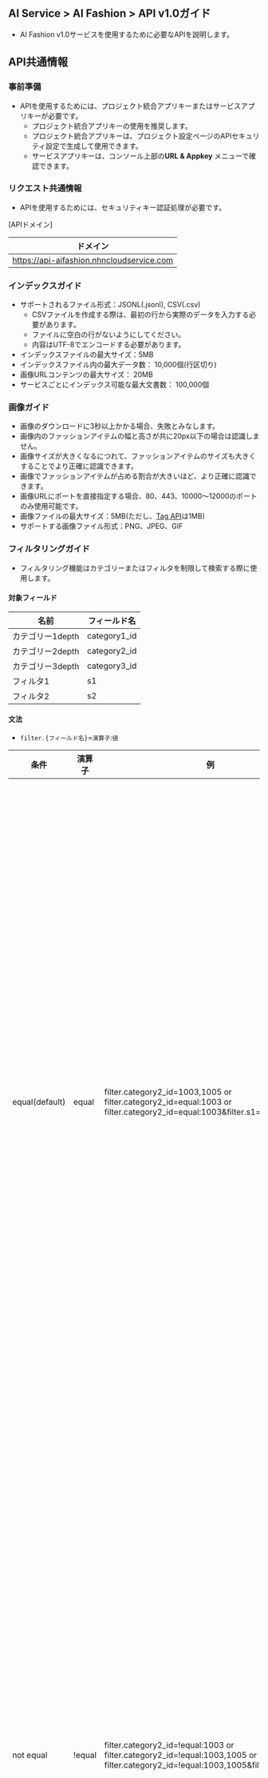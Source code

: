 ## AI Service > AI Fashion > API v1.0ガイド

- AI Fashion v1.0サービスを使用するために必要なAPIを説明します。

## API共通情報
### 事前準備
- APIを使用するためには、プロジェクト統合アプリキーまたはサービスアプリキーが必要です。
    - プロジェクト統合アプリキーの使用を推奨します。
    - プロジェクト統合アプリキーは、プロジェクト設定ページのAPIセキュリティ設定で生成して使用できます。
    - サービスアプリキーは、コンソール上部の**URL & Appkey** メニューで確認できます。

### リクエスト共通情報
- APIを使用するためには、セキュリティキー認証処理が必要です。

[APIドメイン]

| ドメイン                                   |
|-------------------------------------------|
| https://api-aifashion.nhncloudservice.com |

### インデックスガイド

* サポートされるファイル形式：JSONL(.jsonl), CSV(.csv)
  * CSVファイルを作成する際は、最初の行から実際のデータを入力する必要があります。
  * ファイルに空白の行がないようにしてください。
  * 内容はUTF-8でエンコードする必要があります。
* インデックスファイルの最大サイズ：5MB
* インデックスファイル内の最大データ数： 10,000個(行区切り)
* 画像URLコンテンツの最大サイズ： 20MB
* サービスごとにインデックス可能な最大文書数： 100,000個


<span id="input-image-guide"></span>
### 画像ガイド

* 画像のダウンロードに3秒以上かかる場合、失敗とみなします。
* 画像内のファッションアイテムの幅と高さが共に20px以下の場合は認識しません。
* 画像サイズが大きくなるにつれて、ファッションアイテムのサイズも大きくすることでより正確に認識できます。
* 画像でファッションアイテムが占める割合が大きいほど、より正確に認識できます。
* 画像URLにポートを直接指定する場合、80、443、10000～12000のポートのみ使用可能です。
* 画像ファイルの最大サイズ：5MB(ただし、[Tag API](#tag-api)は1MB)
* サポートする画像ファイル形式：PNG、JPEG、GIF

<span id="filtering-guide"></span>
### フィルタリングガイド

* フィルタリング機能はカテゴリーまたはフィルタを制限して検索する際に使用します。

#### 対象フィールド
| 名前      | フィールド名      |
|-------------|--------------|
| カテゴリー1depth | category1_id |
| カテゴリー2depth | category2_id |
| カテゴリー3depth | category3_id |
| フィルタ1        | s1           |
| フィルタ2        | s2           |

#### 文法
* `filter.{フィールド名}`=`演算子`:`値`

| 条件         | 演算子 | 例                                                                                                                                      | 説明                                                            |
|----------------|--------|---------------------------------------------------------------------------------------------------------------------------------------------|-------------------------------------------------------------------|
| equal(default) | equal  | filter.category2_id=1003,1005 or<br/>filter.category2_id=equal:1003 or<br/>filter.category2_id=equal:1003&filter.s1=equal:1                 | 対象フィールドの値がパラメータの値と同じ文書のみ結果としてレスポンスします。<br/>コンマ(,)で区切ってOR検索が可能です。 |
| not equal      | !equal | filter.category2_id=!equal:1003 or <br/>filter.category2_id=!equal:1003,1005 or<br/>filter.category2_id=!equal:1003,1005&filter.s1=!equal:1 | 対象フィールドの値がパラメータの値と異なる文書のみ結果としてレスポンスします。<br/>コンマ(,)で区切ってOR検索が可能です。 |

<span id="common-response"></span>
### レスポンス共通情報

- 全てのAPIリクエストに'200 OK'でレスポンスします。詳細なレスポンス結果はレスポンス本文ヘッダを参照してください。

[レスポンス本文ヘッダ]

| 名前               | タイプ  | 説明                          |
|----------------------|---------|---------------------------------|
| header.isSuccessful  | boolean | true:正常<br>false:エラー       |
| header.resultCode    | int     | 0:正常<br>0より大きい：部分成功<br>負の値：エラー |
| header.resultMessage | string  | "SUCCESS":正常<br>その他：エラーメッセージを返す |

[成功レスポンス本文の例]

```json
{
	"header": {
		"isSuccessful": true,
		"resultCode": 0,
		"resultMessage": "SUCCESS"
	}
}
```

[失敗レスポンス本文の例]

```json
{
	"header": {
		"isSuccessful": false,
		"resultCode": -40000,
		"resultMessage": "InvalidParam"
	}
}
```

## サービス管理

### サービスの作成

* サービスを作成できるAPI
* 最大5個まで作成可能
* 許容文字
    * 英語小文字、数字、 (-),(_)
    * 最初の文字は英小文字のみ
    * 2～32文字

#### リクエスト

[URI]

| メソッド | URI                                                       |
|------|-----------------------------------------------------------|
| POST | /nhn-ai-fashion/v1.0/appkeys/{appKey}/service/{serviceID} |

[Path Variable]

| 名前    | 説明                  |
|-----------|-------------------------|
| appKey    | 統合アプリキーまたはサービスアプリキー |
| serviceID | サービス名                |

<details><summary>リクエスト例</summary>

```
curl -X POST "${domain}/nhn-ai-fashion/v1.0/appkeys/{appKey}/service/{serviceID}"
```

</details>

#### レスポンス

* [レスポンス本文ヘッダ説明省略]
    * [レスポンス共通情報](#common-response)で確認可能

<details><summary>レスポンス本文の例</summary>

``` json
{
    "header": {
        "isSuccessful": true,
        "resultCode": 0,
        "resultMessage": "SUCCESS"
    }
}
```

</details>

#### エラーコード

| resultCode | resultMessage                 | 説明         |
|------------|-------------------------------|----------------|
| -40000     | InvalidParam                  | パラメータにエラーがある |
| -41000     | UnauthorizedAppKey            | 承認されていないアプリキー |
| -42010     | DuplicateServiceName          | 重複したサービス名   |
| -42030     | ServiceQuotaExceededException | 許可されたサービス数超過 |
| -50000     | InternalServerError           | サーバーエラー      |

### サービス削除

* サービスを削除できるAPI
* サービスに処理中のインデックスリクエストがある場合も、サービスを削除できます。

#### リクエスト

[URI]

| メソッド | URI                                                       |
|--------|-----------------------------------------------------------|
| DELETE | /nhn-ai-fashion/v1.0/appkeys/{appKey}/service/{serviceID} |

[Path Variable]

| 名前    | 説明                  |
|-----------|-------------------------|
| appKey    | 統合アプリキーまたはサービスアプリキー |
| serviceID | サービス名                |

<details><summary>リクエスト例</summary>

```
curl -X DELETE "${domain}/nhn-ai-fashion/v1.0/appkeys/{appKey}/service/{serviceID}"
```

</details>

#### レスポンス

* [レスポンス本文ヘッダ説明省略]
    * [レスポンス共通情報](#common-response)で確認可能

<details><summary>レスポンス本文の例</summary>

``` json
{
    "header": {
        "isSuccessful": true,
        "resultCode": 0,
        "resultMessage": "SUCCESS"
    }
}
```

</details>

#### エラーコード

| resultCode | resultMessage       | 説明         |
|------------|---------------------|----------------|
| -40000     | InvalidParam        | パラメータにエラーがある |
| -41000     | UnauthorizedAppKey  | 承認されていないアプリキー |
| -42000     | NotExistService     | 存在しないサービス |
| -50000     | InternalServerError | サーバーエラー      |

### サービスリスト照会

* 登録されたサービス名リストを取得するAPI

#### リクエスト

[URI]

| メソッド | URI                                            |
|-----|------------------------------------------------|
| GET | /nhn-ai-fashion/v1.0/appkeys/{appKey}/services |

[Path Variable]

| 名前 | 説明                  |
|--------|-------------------------|
| appKey | 統合アプリキーまたはサービスアプリキー |

<details><summary>リクエスト例</summary>

```
curl -X GET "${domain}/nhn-ai-fashion/v1.0/appkeys/{appKey}/services"
```

</details>

#### レスポンス

* [レスポンス本文ヘッダ説明省略]
    * [レスポンス共通情報](#common-response)で確認可能

[レスポンス本文データ]

| 名前                 | タイプ | 必須 | 例     | 説明     |
|------------------------|--------|----|------------|------------|
| data.totalCount        | Number | O  | 5          | 総検索結果数 |
| data.items[].serviceID | String | O  | my-service | サービス名   |

<details><summary>レスポンス本文の例</summary>

``` json
{
    "header": {
        "isSuccessful": true,
        "resultCode": 0,
        "resultMessage": "SUCCESS"
    },
    "data": {
        "totalCount": 2,
        "items": [{
                "serviceID": "my-service"
            },
            {
                "serviceID": "second_service"
            }
        ]
    }
}
```

</details>

#### エラーコード

| resultCode | resultMessage       | 説明         |
|------------|---------------------|----------------|
| -40000     | InvalidParam        | パラメータにエラーがある |
| -41000     | UnauthorizedAppKey  | 承認されていないアプリキー |
| -50000     | InternalServerError | サーバーエラー      |

## 類似画像商品の推薦

### 商品IDで類似商品を検索

* 商品IDに基づいて類似のファッションアイテムを含む商品を検索するAPI

#### リクエスト

[URI]

| メソッド | URI                                                                           |
|-----|-------------------------------------------------------------------------------|
| GET | /nhn-ai-fashion/v1.0/appkeys/{appKey}/service/{serviceID}/product/{productID} |

[Path Variable]

| 名前    | 説明                  |
|-----------|-------------------------|
| appKey    | 統合アプリキーまたはサービスアプリキー |
| serviceID | サービス名                |
| productID | 商品ID                  |

[URL Parameter]

| 名前              | タイプ  | 必須 | 例   | 説明                                                                                                    |
|---------------------|---------|----|----------|-----------------------------------------------------------------------------------------------------------|
| limit               | int     | O  | 100      | 最大サイズ<br>1以上200以下に設定可能                                                                           |
| filter.category1_id | string  | X  | equal:3  | category1_id値でフィルタリング                                                                                  |
| filter.category2_id | string  | X  | !equal:3 | category2_id値でフィルタリング                                                                                  |
| filter.category3_id | string  | X  | !equal:3 | category3_id値でフィルタリング                                                                                  |
| filter.s1           | string  | X  | equal:3  | s1値でフィルタリング                                                                                            |
| filter.s2           | string  | X  | !equal:3 | s2値でフィルタリング                                                                                            |
| threshold           | float32 | X  | 0.8      | マッチングの有無を判断する類似度基準値<br/> data.items[].similarity >= thresholdである項目のみマッチングしていると判断します。<br/>0より上、1.0以下に設定可能 |

* filter.category1～3_id, filter.s1～2は[フィルタリングガイド](#filtering-guide)で確認可能

<details><summary>リクエスト例</summary>

```
curl -X GET "${domain}/nhn-ai-fashion/v1.0/appkeys/{appKey}/service/{serviceID}/product/{productID}?limit=100&filter.s1=equal:1"
```

</details>

#### レスポンス

* [レスポンス本文ヘッダ説明省略]
    * [レスポンス共通情報](#common-response)で確認可能

[レスポンス本文データ]

| 名前                  | タイプ | 必須 | 例                       | 説明     |
|-------------------------|--------|----|------------------------------|------------|
| data.totalCount         | Number | O  | 100                          | 総検索結果数 |
| data.query              | String | O  | productID=10234455&limit=100 | 検索クエリ   |
| data.items[].similarity | Number | O  | 0.91234                      | 検索類似度スコア |
| data.items[].productID  | String | O  | 8980335                      | 商品ID     |

<details><summary>レスポンス本文の例</summary>

``` json
{
    "header": {
        "isSuccessful": true,
        "resultCode": 0,
        "resultMessage": "SUCCESS"
    },
    "data": {
        "totalCount": 100,
        "query": "productID=10234455&limit=100",
        "items": [{
                "similarity": 0.91234,
                "productID": "8980335"
            },
            {
                "similarity": 0.81234,
                "productID": "7980335"
            }
        ]
    }
}
```

</details>

#### エラーコード

| resultCode | resultMessage       | 説明         |
|------------|---------------------|----------------|
| -40000     | InvalidParam        | パラメータにエラーがある |
| -40050     | NotFoundProductId   | 商品IDが見つからない  |
| -41000     | UnauthorizedAppKey  | 承認されていないアプリキー |
| -42000     | NotExistService     | 存在しないサービス |
| -50000     | InternalServerError | サーバーエラー      |

## カメラ検索

### ファッションアイテム検出

* 入力された画像からファッションアイテムを検出するAPI

#### リクエスト

[URI]

| メソッド | URI                                                              |
|-----|------------------------------------------------------------------|
| GET | /nhn-ai-fashion/v1.0/appkeys/{appKey}/service/{serviceID}/detect |

[Path Variable]

| 名前    | 説明                  |
|-----------|-------------------------|
| appKey    | 統合アプリキーまたはサービスアプリキー |
| serviceID | サービス名                |

[URL Parameter]

| 名前 | タイプ | 必須 | 例                                    | 説明                 |
|------|--------|----|-------------------------------------------|------------------------|
| path | String | O  | `https://imagecdn.co.kr/sample_image.jpg` | URLエンコードされた画像のURL |

<details><summary>リクエスト例</summary>

```
curl -X GET "${domain}/nhn-ai-fashion/v1.0/appkeys/{appKey}/service/{serviceID}/detect?path=https%3A%2F%2Fimagecdn.co.kr%2Fsample_image.jpg"
```

</details>

#### レスポンス

* [レスポンス本文ヘッダ説明省略]
    * [レスポンス共通情報](#common-response)で確認可能

[レスポンス本文データ]

| 名前              | タイプ        | 必須 | 例                                           | 説明                                                  |
|---------------------|---------------|----|--------------------------------------------------|---------------------------------------------------------|
| data.totalCount     | Number        | O  | 100                                              | 総検索結果数                                          |
| data.query          | String        | O  | `path=https://imagecdn.co.kr/sample_image.jpg`   | 検索クエリ                                                |
| data.items[].link   | String        | O  | eyJwYXRoIjoHR0cHM6Ly9zMy11cy13ZXN0LTIuW...VlfX0= | [検出されたファッションアイテムで類似商品検索](#search-by-detect-link)で使用する値 |
| data.items[].center | float64 array | O  | [0.825047801147227, 0.330948979591837]           | 検出されたアイテムの中央x, y座標%                                   |
| data.items[].b0     | float64 array | O  | [0.676864247418738, 0.219377551020408]           | 検出されたアイテムのx0, y0座標%                                    |
| data.items[].b1     | float64 array | O  | [0.973231355525813, 0.4426204081632654]          | 検出されたアイテムのx1, y1座標%                                    |
| data.items[].score  | float32       | O  | 0.9732                                           | 検出されたアイテムの信頼度                                        |

<details><summary>レスポンス本文の例</summary>

``` json
{
    "header": {
        "isSuccessful": true,
        "resultCode": 0,
        "resultMessage": "SUCCESS"
    },
    "data": {
        "totalCount": 2,
        "query": "path=https%3A%2F%2Fimagecdn.co.kr%2Fsample_image.jpg",
        "items": [{
                "link": "eyJwYXRoIjoHR0cHM6Ly9zMy11cy13ZXN0LTIuW1hem9uYXdzLmNvbS9mZy1pbWFnZS1zZWFyY2gvMjAxOTEyMDIvNDIyMDZmWYtYWI0Ni00Zjk2LThkYWItZGRkZjllMTI3VjLm9jdGV0LXN0cmVbsInR5cGUiOiJBTEwiLCJpbnB1dHMiOlt7ImJveCI6eyJsZWZ0IjozNQsInRvcCI6MTcyLCJ3aWR0aCI6MTU1LCJoZWlnaHQiOjE3NX0sInNjb3JlIjowg4NjAyODcwNzAyNzQzNTMsInR5cGUiOiJKQUNLRVfV0sImNvbmZpZ3MiOnsiY2FtZXJjp0cnVlfX0=",
                "center": [0.825047801172275, 0.330998979591837],
                "b0": [0.676864244718738, 0.219387751020408],
                "b1": [0.973231357555813, 0.4426020401632654],
                "score": 0.97323
            },
            {

                "link": "eyJwYXRoIjoiaHR0cHM6Ly9zMy11cy13ZXN0LTIuW1hem9uYXdzLmNvbS9mZy1pbWFnZSZWFyY2gvMjAxOTEyMDIvNDIyMDZmWYtYWI0Ni00Zjk2LThkYWItZGRkZjllMTI3OWVm9jdGV0LXN0cmSIsInR5cGUiOiJBTEwiLpbnB1dHMiOlt7ImJveCI6eyJsZWZ0IjozNQsInRvcCI6MyLCJ3aWR0aCI6MTU1LCJoZWlnaHQiOjE3NX0sInNjb3JlIjowLjg4NjAyODcwNzAyNzQzNTMsInR5cGUiOiJKQUNLRVQifV0sImNvbmZpZiOnsiY2FtZXJhIjp0cnVlfX0=",
                "center": [0.3929254301032506, 0.572066265306123],
                "b0": [0.3288718929253023, 0.506377551204082],
                "b1": [0.456978967952199, 0.637751020408163],
                "score": 0.97123

            }
        ]
    }
}
```

</details>

#### エラーコード

| resultCode | resultMessage               | 説明                                                |
|------------|-----------------------------|-------------------------------------------------------|
| -40000     | InvalidParam                | パラメータにエラーがある                                        |
| -41000     | UnauthorizedAppKey          | 承認されていないアプリキー                                    |
| -42000     | NotExistService             | 存在しないサービス                                       |
| -45020     | ImageTooLargeException      | 画像ファイルのサイズが大きすぎる<br>[画像ガイド](#input-image-guide)参考 |
| -45040     | InvalidImageFormatException | サポートしない画像ファイル形式<br>[画像ガイド](#input-image-guide)参考 |
| -45050     | InvalidImageURLException    | アクセスできないURL                                          |
| -45060     | ImageTimeoutError           | 画像ダウンロードタイムアウト                                    |
| -50000     | InternalServerError         | サーバーエラー                                             |

### 検出されたファッションアイテムで類似商品検索

* detect APIからレスポンスで受け取ったlinkを基に類似のファッションアイテムを含む商品を検索するAPI

#### リクエスト

[URI]

| メソッド | URI                                                             |
|-----|-----------------------------------------------------------------|
| GET | /nhn-ai-fashion/v1.0/appkeys/{appKey}/service/{serviceID}/image |

[Path Variable]

| 名前    | 説明                  |
|-----------|-------------------------|
| appKey    | 統合アプリキーまたはサービスアプリキー |
| serviceID | サービス名                |

[URL Parameter]

| 名前              | タイプ  | 必須 | 例                                             | 説明                                                                                                    |
|---------------------|---------|----|----------------------------------------------------|-----------------------------------------------------------------------------------------------------------|
| limit               | int     | O  | 100                                                | 最大サイズ<br>1以上200以下に設定可能                                                                           |
| link                | string  | O  | eyJwYXRoIjoHR0cHM6Ly9zMy11cy13ZXN0LTIuW...VlfX0%3D | detect APIから渡されたlink(URLエンコード必要)                                                                  |
| filter.category1_id | string  | X  | equal:3                                            | category1_id値でフィルタリング                                                                                  |
| filter.category2_id | string  | X  | !equal:3                                           | category2_id値でフィルタリング                                                                                  |
| filter.category3_id | string  | X  | !equal:3                                           | category3_id値でフィルタリング                                                                                  |
| filter.s1           | string  | X  | equal:3                                            | s1値でフィルタリング                                                                                            |
| filter.s2           | string  | X  | !equal:3                                           | s2値でフィルタリング                                                                                            |
| threshold           | float32 | X  | 0.8                                                | マッチング有無を判断する類似度基準値<br/> data.items[].similarity >= thresholdである項目のみマッチングしていると判断します。<br/>0より上、、1.0以下に設定可能 |

* filter.category1～3_id, filter.s1～2は[フィルタリングガイド](#filtering-guide)で確認可能

<details><summary>リクエスト例</summary>

```
curl -X GET "${domain}/nhn-ai-fashion/v1.0/appkeys/{appKey}/service/{serviceID}/image?limit=100&link=eyJwYXRoIjoiaHR0cHM6Ly9zMy11cy13ZXN0LTIuW1hem9u1XdzLmNvbS9mZy1pbWFnZSZWFyY2gvMjAxOTEyMDIvNDIyMDZmWYtYWI0Ni00Zjk2LThkYWItZGRkZjllMTI3OWVm9jdGV0LXN0cmSIsInR5cGUi0iJBTEwiLpbnB1dHMiOlt7ImJveCI6eyJsZWZ0IjozNQaInRvcCI6MyLCJ3aWR0aCI6MTU1LCJoZWlnaHQiOjE3NX0sInNjb3JlIjowLjg4NjAyODcwNzAyNzQzNTMsInR5cGUiOiJKQUNLRVQifV0sImNvbmZpZiOnsiY2FtZXJhIjp0cnVlfX0%3D&filter.s1=equal:1"
```

</details>

#### レスポンス

* [レスポンス本文ヘッダ説明省略]
    * [レスポンス共通情報](#common-response)で確認可能

[レスポンス本文データ]

| 名前                  | タイプ | 必須 | 例                                                          | 説明     |
|-------------------------|--------|----|-----------------------------------------------------------------|------------|
| data.totalCount         | Number | O  | 100                                                             | 総検索結果数 |
| data.query              | String | O  | link=eyJwYXRoIjoHR0cHM6Ly9zMy11cy13ZXN0LTIuW...VlfX0=&limit=100 | 検索クエリ   |
| data.items[].similarity | Number | O  | 0.91234                                                         | 検索類似度スコア |
| data.items[].productID  | String | O  | 8980335                                                         | 商品ID     |

<details><summary>レスポンス本文の例</summary>

``` json
{
    "header": {
        "isSuccessful": true,
        "resultCode": 0,
        "resultMessage": "SUCCESS"
    },
    "data": {
        "totalCount": 100,
        "query": "link=eyJwYXRoIjoiaHR0cHM6Ly9zMy11cy13ZXN0LTIuW1hem9uYXdzLmNvbS9mZy1pbWfnZSZWFyY2gvMjAxOTEyMDIvNDIyMDZmWYtYWI0Ni00Zjk2LThkYWItZGRkZjllMTI3OWVm9jdGV0LXN0cmSIsInR5cGUiOiJBTEwiLpbnB1dHMi0lt7ImJveCI6eyJsZWZ0IjozNQsInRvcCI6MyLCJ3aWa0aCI6MTU1LCJozWlnaHQiOjE3NX0sInNjb3JlIjowLjg4NjAyODcwNzAyNzQzNTMsInR5cGUiOiJKQUNLRVQifV0sImNvbmZpZiOnsiY2FtZXJhIjp0cnVlfX0=&limit=100",
        "items": [{
                "similarity": 0.91234,
                "productID": "8980335"
            },
            {
                "similarity": 0.81234,
                "productID": "7980335"
            }
        ]
    }
}
```

</details>

#### エラーコード

| resultCode | resultMessage               | 説明                                                |
|------------|-----------------------------|-------------------------------------------------------|
| -40000     | InvalidParam                | パラメータにエラーがある                                        |
| -41000     | UnauthorizedAppKey          | 承認されていないアプリキー                                    |
| -42000     | NotExistService             | 存在しないサービス                                       |
| -45020     | ImageTooLargeException      | 画像ファイルのサイズが大きすぎる<br>[画像ガイド](#input-image-guide)参考 |
| -45040     | InvalidImageFormatException | サポートしない画像ファイル形式<br>[画像ガイド](#input-image-guide)参考 |
| -45050     | InvalidImageURLException    | アクセスできないURL                                          |
| -45060     | ImageTimeoutError           | 画像ダウンロードタイムアウト                                    |
| -45070     | NoDetectedFashionItems      | 検出されたファッションアイテムがない                                      |
| -50000     | InternalServerError         | サーバーエラー                                             |

## ディープタギング

<span id="tag-api"></span>
### ファッションアイテムタグ検出

* 入力画像からファッションアイテムのタグ情報を検出するAPI

#### リクエスト

[URI]

| メソッド | URI                                                           |
|-----|---------------------------------------------------------------|
| GET | /nhn-ai-fashion/v1.0/appkeys/{appKey}/service/{serviceID}/tag |

[Path Variable]

| 名前    | 説明          |
|-----------|-----------------|
| appKey    | 統合アプリキーまたはサービスアプリキー |
| serviceID | サービス名        |

[URL Parameter]

| 名前     | タイプ | 必須 | 例                                    | 説明                                                                                           |
|------------|--------|----|-------------------------------------------|--------------------------------------------------------------------------------------------------|
| path       | String | O  | `https://imagecdn.co.kr/sample_image.jpg` | URLエンコードされた画像URL                                                                                 |
| lang       | String | X  | ko                                        | ラベルの言語(デフォルト値: en)<br/>en: English<br/>ko: Korean<br/>jp: Japanese                                  |
| item_limit | int    | X  | 3                                         | 画像から見つかったファッションアイテムのうち、タグ情報をレスポンスするアイテムの数<br/>アイテムの幅が長い順にソート(デフォルト値：1)<br/>最大サイズ<br>1以上4以下に設定可能 |

<details><summary>リクエスト例</summary>

```
curl -X GET "${domain}/nhn-ai-fashion/v1.0/appkeys/{appKey}/service/{serviceID}/tag?path=https%3A%2F%2Fimagecdn.co.kr%2Fsample_image.jpg&lang=ko&item_limit=3"
```

</details>

#### レスポンス

* [レスポンス本文ヘッダ説明省略]
    * [レスポンス共通情報](#common-response)で確認可能

[レスポンス本文データ]

| 名前                             | タイプ               | 必須 | 例                                                              | 説明                                       |
|------------------------------------|----------------------|----|---------------------------------------------------------------------|----------------------------------------------|
| data.totalCount                    | Number               | O  | 2                                                                   | 総検索結果数                               |
| data.query                         | String               | O  | `path=https://imagecdn.co.kr/sample_image.jpg&lang=ko&item_limit=3` | 検索クエリ                                     |
| data.items[].type                  | String               | O  | JACKET                                                              | 検出されたアイテムのタイプ                            |
| data.items[].score                 | float32              | O  | 0.9515                                                              | 検出されたアイテムの信頼度                             |
| data.items[].tags                  | Array of json object | O  |                                                                     | 検出されたアイテムタグ情報の配列                        |
| data.items[].tags[].attribute      | String               | O  | category                                                            | タグのプロパティ                                   |
| data.items[].tags[].labels         | Array of json object | O  |                                                                     | タグラベルの配列                                |
| data.items[].tags[].labels[].label | String               | O  | ブラウス\| Blouse                                                      | タグラベル<br/>URLパラメータのlangによってレスポンス言語が変わる |
| data.items[].tags[].labels[].score | float32              | O  | 0.9545                                                              | タグラベルの信頼度                               |
| data.items[].center                | float64 array        | O  | [0.825047801147227, 0.330948979591837]                              | 検出されたアイテムの中央x, y座標%                        |
| data.items[].b0                    | float64 array        | O  | [0.676864247418738, 0.219377551020408]                              | 検出されたアイテムのx0, y0座標%                         |
| data.items[].b1                    | float64 array        | O  | [0.973231355525813, 0.4426204081632654]                             | 検出されたアイテムのx1, y1座標%                         |

<br>
<details><summary>レスポンス本文の例</summary>

``` json
{
    "header": {
        "isSuccessful": true,
        "resultCode": 0,
        "resultMessage": "SUCCESS"
    },
    "data": {
        "totalCount": 2,
        "query": "path=https%3A%2F%2Fimagecdn.co.kr%2Fsample_image.jpg&lang=ko&item_limit=3",
        "items": [{
            "type": "SHIRT",
            "tags": [{
                "attribute": "category", "labels": [{ "label": "ブラウス", "score": 0.9966272115707397 }]
            }, {
                "attribute": "color", "labels": [{ "label": "ベージュ/アイボリー", "score": 0.7692235112190247 }]
            }, {
                "attribute": "pattern", "labels": [{ "label": "無地", "score": 0.9893960356712341 }]
            }, {
                "attribute": "fabric", "labels": [{ "label": "シルク", "score": 0.586938738822937 }]
            }, {
                "attribute": "neckline", "labels": [{ "label": "シャツの襟", "score": 0.9922573566436768 }]
            }, {
                "attribute": "shoulder", "labels": [{ "label": "バフ/ボリューム", "score": 0.5369117856025696 }]
            }, {
                "attribute": "sleeve_length", "labels": [{ "label": "長袖", "score": 0.6998409032821655 }]
            }, {
                "attribute": "sleeve_shape", "labels": [{ "label": "ストレート", "score": 0.689109206199646 }]
            }, {
                "attribute": "length_up", "labels": [{ "label": "ウエストライン", "score": 0.9575495719909668 }]
            }, {
                "attribute": "age", "labels": [{ "label": "大人", "score": 0.9985153079032898 }]
            }, {
                "attribute": "gender", "labels": [{ "label": "女性", "score": 0.9960111379623413 }]
            }, {
                "attribute": "detail", "labels": [{ "label": "ボタン", "score": 0.9440848231315613 }]
            }, {
                "attribute": "fit", "labels": [{ "label": "基本フィット/レギュラーフィット", "score": 0.789472222328186 }]
            }],
            "center": [ 0.46125, 0.34125 ],
            "b0": [ 0.1875, 0.0175 ],
            "b1": [ 0.735, 0.665 ],
            "score": 0.93118
        }, {
            "type": "SKIRT",
            "tags": [{
                "attribute": "category", "labels": [{ "label": "スカート", "score": 0.9997897744178772 }]
            }, {
                "attribute": "color", "labels": [{ "label": "ブラウン/茶色", "score": 0.8597127199172974 }]
            }, {
                "attribute": "pattern", "labels": [{ "label": "無地", "score": 0.988312304019928 }]
            }, {
                "attribute": "fabric", "labels": [{ "label": "キャンバス", "score": 0.24775846302509308 }]
            }, {
                "attribute": "length_lo", "labels": [{ "label": "ショート", "score": 0.9987099170684814 }]
            }, {
                "attribute": "age", "labels": [{ "label": "大人", "score": 0.9993846416473389 }]
            }, {
                "attribute": "gender", "labels": [{ "label": "女性", "score": 0.9950520396232605 }]
            }, {
                "attribute": "detail", "labels": [{ "label": "ラップスタイル", "score": 0.7058117985725403 }]
            }, {
                "attribute": "fit", "labels": [{ "label": "基本フィット/レギュラーフィット", "score": 0.9844645857810974 }]
            }, {
                "attribute": "shape", "labels": [{ "label": "Aライン/フレア", "score": 0.9432026743888855 }]
            }],
            "center": [ 0.5, 0.69125 ],
            "b0": [ 0.28, 0.445 ],
            "b1": [ 0.72, 0.9375 ],
            "score": 0.939945
        }]
    }
}
```

</details>

#### エラーコード

| resultCode | resultMessage               | 説明                                                                       |
|------------|-----------------------------|------------------------------------------------------------------------------|
| -40000     | InvalidParam                | パラメータにエラーがある                                                              |
| -41000     | UnauthorizedAppKey          | 承認されていないアプリキー                                                           |
| -42000     | NotExistService             | 存在しないサービス                                                              |
| -45020     | ImageTooLargeException      | 画像ファイルのサイズが大きすぎる<br>[画像ガイド](#input-image-guide)参考 |
| -45040     | InvalidImageFormatException | サポートしない画像ファイル形式<br>[画像ガイド](#input-image-guide)参考 |
| -45050     | InvalidImageURLException    | アクセスできないURL                                                                 |
| -45060     | ImageTimeoutError           | 画像ダウンロードタイムアウト                                                           |
| -50000     | InternalServerError         | サーバーエラー                                                                    |

### インデックスリクエスト

* ファッションアイテムデータをインデックスするAPI
* 渡されたファイルの最初の行を分析して、フォーマットエラーがあるかどうかを検査します。
* 最初の行にエラーが見つからない場合、インデックスのためのキューに入った後、スケジュールに従ってインデックスが作成されます。

#### ファイルデータフォーマット

| 名前      | field        | value type | 必須 | max length | 備考                             |
|-------------|--------------|------------|----|------------|------------------------------------|
| 商品ID        | product_id   | string     | O  | 72         | ユニークキー                      |
| 状態      | status       | string     | O  | 7          | enable:追加またはアップデート<br/>disable:削除 |
| 商品名    | name         | string     | O  | 256        | 商品名                             |
| カテゴリー1depth | category1_id | string     | O  | 72         | カテゴリー1depth ID                    |
| カテゴリー2depth | category2_id | string     | O  | 72         | カテゴリー2depth ID                    |
| カテゴリー3depth | category3_id | string     | O  | 72         | カテゴリー3depth ID                    |
| 画像url      | image_url    | string     | O  | 1000       | アクセス可能な画像URL                     |
| フィルタ1         | s1           | string     | O  | 72         | 制限検索のためのフィルタ1                      |
| フィルタ2         | s2           | string     | O  | 72         | 制限検索のためのフィルタ2                      |


##### JSONLの例
```
{"product_id": "10001", "status": "enable", "name": "AAA red onepiece", "category1_id": "1", "category2_id": "1", "category3_id": "2", "image_url": "http://aaaaaaa.bbbbb.jpg", "s1": "1", "s2": "2"}
{"product_id": "10002", "status": "disable", "name": "BBB blue onepiece", "category1_id": "1", "category2_id": "1", "category3_id": "2", "image_url": "http://bbbbbbb.ccccc.jpg", "s1": "s1", "s2": "2"}
{"product_id": "10003", "status": "enable", "name": "BBB blue blouse", "category1_id": "1", "category2_id": "1", "category3_id": "3", "image_url": "http://bbbbbbb.ddddd.jpg", "s1": "", "s2": "s2"}
...
```

##### CSVの例
```
10001,enable,AAA red onepiece,1,1,2,http://aaaaaaa.bbbbb.jpg,1,2
10002,disable,BBB blue onepiece,1,1,2,http://bbbbbbb.ccccc.jpg,s1,2
10003,enable,BBB blue blouse,1,1,3,http://bbbbbbb.ddddd.jpg,,s2
...
```

#### リクエスト
* 直接データファイルを送信するか、ダウンロード可能なURLでデータファイルを渡すことができます。

[URI]

| メソッド | URI                                                                   |
|------|-----------------------------------------------------------------------|
| POST | /nhn-ai-fashion-maker/v1.0/appkeys/{appKey}/service/{serviceID}/index |

[Path Variable]

| 名前    | 説明                  |
|-----------|-------------------------|
| appKey    | 統合アプリキーまたはサービスアプリキー |
| serviceID | サービス名                |

[URL Parameter]

| 名前 | タイプ | 必須 | 例 | 説明       |
|--------|--------|----|-------|--------------|
| format | string | O  | jsonl | jsonlまたはcsv |

[Form Data]

| 名前 | タイプ | 必須かどうか | 例                                                 | 説明                                                 |
|------|--------|-------|--------------------------------------------------------|--------------------------------------------------------|
| link | string | △     | "https://cdn.my-domain.com/202106251000_product.jsonl" | データファイルURL                                             |
| file | file   | △     | @filename                                              | データファイル<br/>linkがfileより優先順位が高く、linkがあればfileは無視されます。 |

<details>
<summary>リクエスト例1</summary>

```
curl -X POST "/nhn-ai-fashion-maker/v1.0/appkeys/{appKey}/service/{serviceID}/index?format=jsonl" -H "Content-Type: multipart/form-data" -F "file=@/home/user1/202106251000_product.jsonl"
```

</details>

<details>
<summary>リクエスト例2</summary>

```
curl -X POST "/nhn-ai-fashion-maker/v1.0/appkeys/{appKey}/service/{serviceID}/index?format=jsonl" -F "link=https://cdn.my-domain.com/202106251000_product.jsonl"
```

</details>

#### レスポンス

* [レスポンス本文ヘッダ説明省略]
  * [レスポンス共通情報](#common-response)で確認可能

[レスポンス本文データ]

| 名前       | タイプ | 必須 | 例                               | 説明 |
|--------------|--------|----|--------------------------------------|--------|
| data.indexID | string | O  | 24bb94b3-8a6b-488e-b038-4f6038da2596 | インデックスID |

<details>
<summary>レスポンス本文の例</summary>

```json
{
    "header": {
        "isSuccessful": true,
        "resultCode": 0,
        "resultMessage": "SUCCESS"
    },
    "data": {
        "indexID": "24bb94b3-8a6b-488e-b038-4f6038da2596"
    }
}
```

</details>

#### エラーコード
| resultCode | resultMessage               | 説明                               |
|------------|-----------------------------|--------------------------------------|
| -40000     | InvalidParam                | パラメータにエラーがある                      |
| -40010     | InvalidFileError            | ファイル転送にエラーがある場合                 |
| -40020     | NoDataError                 | 転送されたファイルが空のファイルである場合                 |
| -40030     | ExceedDataSizeError         | 転送されたファイルが定められた容量または定められたデータ数を超過した場合 |
| -40080     | TooManyRequestError         | 同時に複数のリクエストを行った場合                |
| -40400     | NoApiFound                  | 定義されていないAPIにリクエストした場合              |
| -41000     | UnauthorizedAppKey          | 承認されていないアプリキー                   |
| -42000     | NotExistService             | 存在しないサービス                      |
| -50000     | InternalServerError         | サーバーエラー                            |

### サービス情報照会
* サービスの情報を取得するAPI
  * サービスごとに残っているインデックス回数
  * サービス別にインデックスされた文書の数

#### リクエスト

[URI]

| メソッド | URI                                                  |
|-----|------------------------------------------------------|
| GET | /nhn-ai-fashion-maker/v1.0/appkeys/{appKey}/services |

[Path Variable]

| 名前 | 説明 |
| --- | --- |
| appKey | 統合アプリキーまたはサービスアプリキー |

<details>
<summary>リクエスト例 </summary>

```
curl -X GET "/nhn-ai-fashion-maker/v1.0/appkeys/{appKey}/services"
```

</details>

#### レスポンス

* [レスポンス本文ヘッダ説明省略]
    * [レスポンス共通情報](#common-response)で確認可能

[レスポンス本文データ]

| 名前                       | タイプ | 必須 | 例 | 説明            |
|------------------------------|--------|----|-------|-------------------|
| data.totalService            | int    | O  | 3     | サービス数        |
| data.items[].documentCnt     | int    | O  | 51128 | 全文書数      |
| data.items[].remainInsertCnt | int    | O  | 3     | サービスごとのインデックスリクエスト可能回数 |
| data.items[].service         | string | O  | aaa   | サービス名          |

<details>
<summary>レスポンス本文の例</summary>

```json
{
    "header": {
        "isSuccessful": true,
        "resultCode": 0,
        "resultMessage": "SUCCESS"
    },
    "data": {
        "totalService": 3,
        "items": [
            {
                "service": "aaa",
                "remainInsertCnt": 3,
                "documentCnt": 51128
            },
            {
                "service": "bbb",
                "remainInsertCnt": 2,
                "documentCnt": 9778
            },
            {
                "service": "ccc",
                "remainInsertCnt": 0,
                "documentCnt": 29841
            }
        ]
    }
}
```

</details>

#### エラーコード

| resultCode | resultMessage       | 説明              |
|------------|---------------------|---------------------|
| -40000     | InvalidParam        | パラメータにエラーがある     |
| -41000     | UnauthorizedAppKey  | 承認されていないアプリキー  |
| -50000     | InternalServerError | サーバーエラー           |

### インデックスリスト照会
* リクエストされたインデックスリストを取得するAPI
* インデックスリクエストに関する情報を知ることができます。
* インデックス情報の最大保管期間は登録時間基準6か月です。

#### リクエスト

[URI]

| メソッド | URI                                                                     |
|-----|-------------------------------------------------------------------------|
| GET | /nhn-ai-fashion-maker/v1.0/appkeys/{appKey}/service/{serviceID}/indexes |

[Path Variable]

| 名前    | 説明                  |
|-----------|-------------------------|
| appKey    | 統合アプリキーまたはサービスアプリキー |
| serviceID | サービス名                |

[URL Parameter]

| 名前 | タイプ | 必須 | 例            | 説明                                                                                |
|--------|--------|----|-------------------|---------------------------------------------------------------------------------------|
| start  | int    | O  | 0                 | 開始インデックス<br/>0から開始                                                                  |
| limit  | int    | O  | 100               | 最大100<br/>start:0, limit: 100の場合は1から100まで<br/>start: 200, limit: 100の場合は201から300まで |
| order  | string | X  | reservedTime:desc | ソート条件(デフォルト値: requestedTime:desc)<br/>設定可能条件は[ソート](#indexes-status-order)参照       |
| status | string | X  | finished          | インデックスの状態値                                                                          |

#### ページング
* startとlimitパラメータでページングが可能です。
  * start: 0から開始します。
  * limit: 0より大きく、最大100まで可能です。
* 最大ページング可能な数字は1000です。
  * 可能:
    * start: 900
    * end: 100
  * 不可：
    * start: 901
    * end: 100
    * 最大可能なページング数である1000を超えるので不可能です。

<span id="indexes-status-order"></span>
#### ソート
* レスポンス文書のソートパラメータ
* パラメータ形式
  * {ソート可能項目}:{ソート方式}
* ソート可能項目
  * reservedTime:インデックスリクエスト登録時間
  * startTime:インデックス開始時間
  * finishTime:インデックス終了時間
  * addCnt:追加された文書数
  * failCnt:失敗文書数
  * deleteCnt:削除文書数
  * updateCnt:修正文書数
  * totalCnt:全文書数
* ソート方式
  * asc:昇順
  * desc:降順

#### インデックス状態
* インデックス状態値を条件として検索できます。
  * reserved:待機
  * running:進行中
  * failed:全体失敗
  * finished:完了(部分失敗を含む)

<details>
<summary>リクエスト例 </summary>

```
curl -X GET "/nhn-ai-fashion-maker/v1.0/appkeys/{appKey}/service/{serviceID}/indexes?start=0&limit=100&status=running&order=startTime:desc"
```

</details>

#### レスポンス

* [レスポンス本文ヘッダ説明省略]
    * [レスポンス共通情報](#common-response)で確認可能

[レスポンス本文データ]

| 名前                    | タイプ         | 必須 | 例                               | 説明                                                                                          |
|---------------------------|----------------|----|--------------------------------------|-------------------------------------------------------------------------------------------------|
| data.total                | int            | O  | 100                                  | 検索された全文書数                                                                                |
| data.items[].service      | String         | O  | testserviceid                        | 該当インデックスリクエストが発生したサービス名                                                                           |
| data.items[].id           | String         | O  | 24bb94b3-8a6b-488e-b038-4f6038da2596 | インデックスID                                                                                           |
| data.items[].filename     | String         | O  | 202106251000_product.jsonl           | インデックスファイル名                                                                                    |
| data.items[].status       | string         | O  | reserved                             | 現在のインデックス状態を表します。<br/>reserved：待機<br/>running：進行中<br/>failed：全て失敗<br/>finished：完了(部分失敗含む) |
| data.items[].reservedTime | unix timestamp | O  | 1625098033                           | インデックスリクエストの登録時間                                                                                 |
| data.items[].startTime    | unix timestamp | O  | 1625098033                           | インデックス開始時間                                                                                    |
| data.items[].finishTime   | unix timestamp | O  | 1625098033                           | インデックスが完了した時間                                                                                  |
| data.items[].addCnt       | Int            | O  | 234                                  | 追加された文書数                                                                                   |
| data.items[].failCnt      | Int            | O  | 31                                   | 失敗した文書数<br/>画像ダウンロード失敗などが含まれ、ファッションアイテムが見つからない場合も含む。                                  |
| data.items[].deleteCnt    | Int            | O  | 31                                   | 削除された文書数                                                                                   |
| data.items[].updateCnt    | int            | O  | 592                                  | 修正された文書数                                                                                   |
| data.items[].totalCnt     | Int            | O  | 888                                  | インデックスの総文書数                                                                                  |

<details>
<summary>レスポンス本文の例</summary>

```json
{
    "header": {
        "isSuccessful": true,
        "resultCode": 0,
        "resultMessage": "SUCCESS"
    },
    "data": {
        "total": 100,
        "items":[{
            "service": "testserviceid",
            "id": "24bb94b3-8a6b-488e-b038-4f6038da2596",
            "filename": "202106251000_product.jsonl",
            "status": "reserved",
            "reservedTime": 1627018935,
            "startTime": 1627018935,
            "finishTime": 1627018935,
            "addCnt": 234,
            "failCnt": 31,
            "deleteCnt": 31,
            "updateCnt": 592,
            "totalCnt": 888
        }]
    }
}
```

</details>

#### エラーコード

| resultCode | resultMessage | 説明 |
| --- | --- | --- |
| -40000 | InvalidParam | パラメータにエラーがある |
| -41000 | UnauthorizedAppKey | 承認されていないアプリキー |
| -42000 | NotExistService | 存在しないサービス |
| -50000 | InternalServerError | サーバーエラー |
